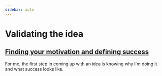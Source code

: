 ```yaml
---
sidebar: auto
---
```

<About project="secretbox" />

# Validating the idea

## [Finding your motivation and defining success](motivation.md)

For me, the first step in coming up with an idea is knowing why I'm doing it and what success looks like.
